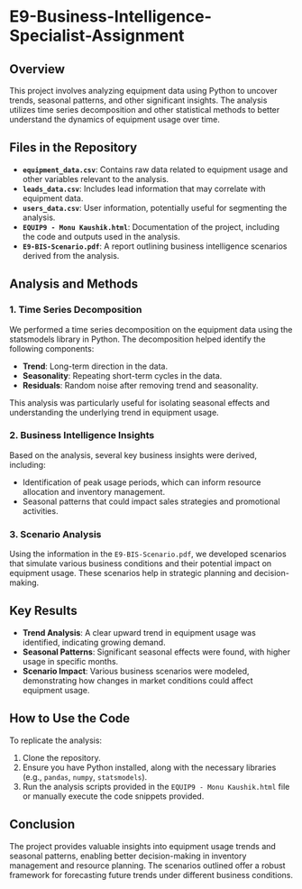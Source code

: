 # E9-Business-Intelligence-Specialist-Assignment

## Overview

This project involves analyzing equipment data using Python to uncover trends, seasonal patterns, and other significant insights. The analysis utilizes time series decomposition and other statistical methods to better understand the dynamics of equipment usage over time.

## Files in the Repository

- **`equipment_data.csv`**: Contains raw data related to equipment usage and other variables relevant to the analysis.
- **`leads_data.csv`**: Includes lead information that may correlate with equipment data.
- **`users_data.csv`**: User information, potentially useful for segmenting the analysis.
- **`EQUIP9 - Monu Kaushik.html`**: Documentation of the project, including the code and outputs used in the analysis. 
- **`E9-BIS-Scenario.pdf`**: A report outlining business intelligence scenarios derived from the analysis.

## Analysis and Methods

### 1. Time Series Decomposition

We performed a time series decomposition on the equipment data using the statsmodels library in Python. The decomposition helped identify the following components:
- **Trend**: Long-term direction in the data.
- **Seasonality**: Repeating short-term cycles in the data.
- **Residuals**: Random noise after removing trend and seasonality.

This analysis was particularly useful for isolating seasonal effects and understanding the underlying trend in equipment usage.

### 2. Business Intelligence Insights

Based on the analysis, several key business insights were derived, including:
- Identification of peak usage periods, which can inform resource allocation and inventory management.
- Seasonal patterns that could impact sales strategies and promotional activities.

### 3. Scenario Analysis

Using the information in the `E9-BIS-Scenario.pdf`, we developed scenarios that simulate various business conditions and their potential impact on equipment usage. These scenarios help in strategic planning and decision-making.

## Key Results

- **Trend Analysis**: A clear upward trend in equipment usage was identified, indicating growing demand.
- **Seasonal Patterns**: Significant seasonal effects were found, with higher usage in specific months.
- **Scenario Impact**: Various business scenarios were modeled, demonstrating how changes in market conditions could affect equipment usage.

## How to Use the Code

To replicate the analysis:
1. Clone the repository.
2. Ensure you have Python installed, along with the necessary libraries (e.g., `pandas`, `numpy`, `statsmodels`).
3. Run the analysis scripts provided in the `EQUIP9 - Monu Kaushik.html` file or manually execute the code snippets provided.

## Conclusion

The project provides valuable insights into equipment usage trends and seasonal patterns, enabling better decision-making in inventory management and resource planning. The scenarios outlined offer a robust framework for forecasting future trends under different business conditions.
